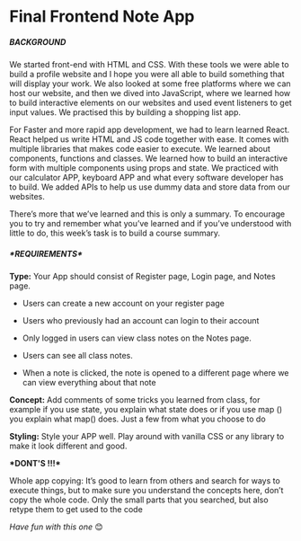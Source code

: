 # **Final Frontend Note App**

##### **BACKGROUND**

We started front-end with HTML and CSS. With these tools we were able to build a profile website and I hope you were all able to build something that will display your work. We also looked at some free platforms where we can host our website, and then we dived into JavaScript, where we learned how to build interactive elements on our websites and used event listeners to get input values. We practised this by building a shopping list app.

For Faster and more rapid app development, we had to learn learned React. React helped us write HTML and JS code together with ease. It comes with multiple libraries that makes code easier to execute. We learned about components, functions and classes. We learned how to build an interactive form with multiple components using props and state. We practiced with our calculator APP, keyboard APP and what every software developer has to build. We added APIs to help us use dummy data and store data from our websites.

There’s more that we’ve learned and this is only a summary. To encourage you to try and remember what you’ve learned and if you’ve understood with little to do, this week’s task is to build a course summary.

##### **\*REQUIREMENTS\***

**Type:** Your App should consist of Register page, Login page, and Notes page.

-   Users can create a new account on your register page

-   Users who previously had an account can login to their account

-   Only logged in users can view class notes on the Notes page.

-   Users can see all class notes.

-   When a note is clicked, the note is opened to a different page where we can view everything about that note

**Concept:** Add comments of some tricks you learned from class, for example if you use state, you explain what state does or if you use map () you explain what map() does. Just a few from what you choose to do

**Styling:** Style your APP well. Play around with vanilla CSS or any library to make it look different and good.

**\*DONT'S !!!\***

Whole app copying: It’s good to learn from others and search for ways to execute things, but to make sure you understand the concepts here, don’t copy the whole code. Only the small parts that you searched, but also retype them to get used to the code

_Have fun with this one_ 😊
